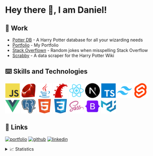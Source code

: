 <!-- 
![Profile Views](https://komarev.com/ghpvc/?username=danielschuster-muc&label=Profile%20Views&style=for-the-badge)
![Followers Count](https://img.shields.io/github/followers/danielschuster-muc?style=for-the-badge)
 -->
# Hey there 👋, I am Daniel!

## 💼 Work
- [Potter DB](https://github.com/danielschuster-muc/potter-db) - A Harry Potter database for all your wizarding needs
- [Portfolio](https://github.com/danielschuster-muc/portfolio) - My Portfolio
- [Stack Overflow*n*](https://github.com/danielschuster-muc/stackoverflown) - Random jokes when misspelling Stack Overflow
- [Scrabby](https://github.com/danielschuster-muc/scrabby) - A data scraper for the Harry Potter Wiki

## ⌨️ Skills and Technologies 
[<img src="https://raw.githubusercontent.com/devicons/devicon/master/icons/javascript/javascript-original.svg" alt="javascript" width="48" height="48"/>](https://www.javascript.com/)
[<img src="https://raw.githubusercontent.com/devicons/devicon/master/icons/ruby/ruby-original.svg" alt="ruby" width="48" height="48"/>](https://www.ruby-lang.org/en/)
[<img src="https://raw.githubusercontent.com/devicons/devicon/master/icons/java/java-original.svg" alt="java" width="48" height="48"/>](https://www.java.com/)
[<img src="https://raw.githubusercontent.com/devicons/devicon/master/icons/rails/rails-plain.svg" alt="rails" width="48" height="48"/>](https://rubyonrails.org/)
[<img src="https://raw.githubusercontent.com/devicons/devicon/master/icons/react/react-original.svg" alt="react" width="48" height="48"/>](https://reactjs.org/)
[<img src="https://raw.githubusercontent.com/devicons/devicon/master/icons/nextjs/nextjs-original.svg" alt="nextjs" width="48" height="48"/>](https://nextjs.org/)
[<img src="https://raw.githubusercontent.com/devicons/devicon/master/icons/typescript/typescript-original.svg" alt="typescript" width="48" height="48"/>](https://www.typescriptlang.org/)
[<img src="https://raw.githubusercontent.com/devicons/devicon/master/icons/tailwindcss/tailwindcss-original.svg" alt="tailwindcss" width="48" height="48"/>](https://tailwindcss.com/)
[<img src="https://raw.githubusercontent.com/devicons/devicon/master/icons/svelte/svelte-original.svg" alt="svelte" width="48" height="48"/>](https://svelte.dev/)
[<img src="https://raw.githubusercontent.com/devicons/devicon/master/icons/vuejs/vuejs-original.svg" alt="vuejs" width="48" height="48"/>](https://vuejs.org/)
[<img src="https://raw.githubusercontent.com/devicons/devicon/master/icons/postgresql/postgresql-original.svg" alt="postgresql" width="48" height="48"/>](https://www.postgresql.org/)
[<img src="https://raw.githubusercontent.com/devicons/devicon/master/icons/html5/html5-original.svg" alt="html" width="48" height="48"/>](https://www.w3.org/html/)
[<img src="https://raw.githubusercontent.com/devicons/devicon/master/icons/css3/css3-original.svg" alt="css" width="48" height="48"/>](https://www.w3.org/Style/CSS/)
[<img src="https://raw.githubusercontent.com/devicons/devicon/master/icons/sass/sass-original.svg" alt="sass" width="48" height="48"/>](https://sass-lang.com/)
[<img src="https://raw.githubusercontent.com/devicons/devicon/master/icons/bootstrap/bootstrap-original.svg" alt="bootstrap" width="48" height="48"/>](https://getbootstrap.com/)
[<img src="https://raw.githubusercontent.com/devicons/devicon/master/icons/materialui/materialui-original.svg" alt="materialui" width="48" height="48"/>](https://mui.com/)

## 🔗 Links
[![portfolio](https://img.shields.io/badge/my_portfolio-000000?style=for-the-badge&logo=ko-fi&logoColor=white)](https://danischu.com)
[![github](https://img.shields.io/badge/gitHub-000000?style=for-the-badge&logo=github&logoColor=white)](https://github.com/danielschuster-muc)
[![linkedin](https://img.shields.io/badge/linkedin-000000?style=for-the-badge&logo=linkedin&logoColor=white)](https://linkedin.com/in/danielschuster-muc)

<details>
 <summary>📈 Statistics</summary>
  <img alt="Readme Stats" src="https://github-readme-stats.vercel.app/api?username=danielschuster-muc&show_icons=true&theme=algolia"/>
  <img alt="Streak Stats" src="https://github-readme-streak-stats.herokuapp.com/?user=danielschuster-muc&show_icons=true&theme=algolia"/>
  <img alt="Top Languages" src="https://github-readme-stats.vercel.app/api/top-langs?username=danielschuster-muc&show_icons=true&theme=algolia&layout=compact"/>
</details>

<!---
danielschuster-muc/danielschuster-muc is a ✨ special ✨ repository because its `README.md` (this file) appears on your GitHub profile.
You can click the Preview link to take a look at your changes.
--->
